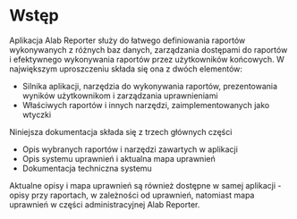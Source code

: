 # Wstęp

Aplikacja Alab Reporter służy do łatwego definiowania raportów wykonywanych z różnych baz danych, zarządzania dostępami
do raportów i efektywnego wykonywania raportów przez użytkowników końcowych. W największym uproszczeniu składa się ona
z dwóch elementów:

* Silnika aplikacji, narzędzia do wykonywania raportów, prezentowania wyników użytkownikom i zarządzania uprawnieniami
* Właściwych raportów i innych narzędzi, zaimplementowanych jako wtyczki

Niniejsza dokumentacja składa się z trzech głównych części

* Opis wybranych raportów i narzędzi zawartych w aplikacji
* Opis systemu uprawnień i aktualna mapa uprawnień
* Dokumentacja techniczna systemu

Aktualne opisy i mapa uprawnień są również dostępne w samej aplikacji - opisy przy raportach, w zależności od uprawnień,
natomiast mapa uprawnień w części administracyjnej Alab Reporter.